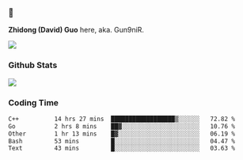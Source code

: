 ### 👋 

**Zhidong (David) Guo** here, aka. Gun9niR.

![](https://komarev.com/ghpvc/?username=Gun9niR&label=Total+Views)

### Github Stats

<img src="https://github-readme-stats.vercel.app/api?username=Gun9niR&count_private=true&show_icons=true&theme=vue-dark&hide_title=true">

### Coding Time

<!--START_SECTION:waka-->

```txt
C++          14 hrs 27 mins  ██████████████████▒░░░░░░   72.82 %
Go           2 hrs 8 mins    ██▓░░░░░░░░░░░░░░░░░░░░░░   10.76 %
Other        1 hr 13 mins    █▓░░░░░░░░░░░░░░░░░░░░░░░   06.19 %
Bash         53 mins         █░░░░░░░░░░░░░░░░░░░░░░░░   04.47 %
Text         43 mins         █░░░░░░░░░░░░░░░░░░░░░░░░   03.63 %
```

<!--END_SECTION:waka-->
